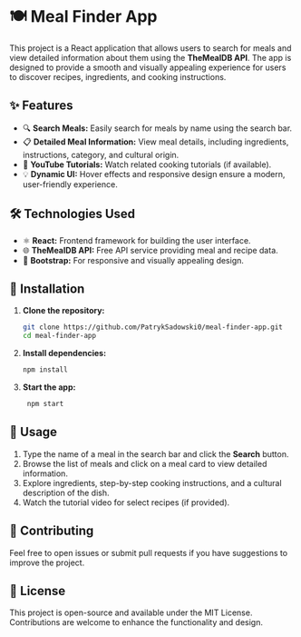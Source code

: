 # 🍽️ Meal Finder App

This project is a React application that allows users to search for meals and view detailed information about them using the **TheMealDB API**. The app is designed to provide a smooth and visually appealing experience for users to discover recipes, ingredients, and cooking instructions.

## ✨ Features

- 🔍 **Search Meals:** Easily search for meals by name using the search bar.
- 📋 **Detailed Meal Information:** View meal details, including ingredients, instructions, category, and cultural origin.
- 🎥 **YouTube Tutorials:** Watch related cooking tutorials (if available).
- 💡 **Dynamic UI:** Hover effects and responsive design ensure a modern, user-friendly experience.

## 🛠️ Technologies Used

- ⚛️ **React:** Frontend framework for building the user interface.
- 🌐 **TheMealDB API:** Free API service providing meal and recipe data.
- 🎨 **Bootstrap:** For responsive and visually appealing design.

## 🚀 Installation

1. **Clone the repository:**
   ```bash
   git clone https://github.com/PatrykSadowski0/meal-finder-app.git
   cd meal-finder-app

2. **Install dependencies:**
   ```bash
   npm install
   ```
3. **Start the app:**
   ```bash
    npm start
   ```
## 🎯 Usage

1. Type the name of a meal in the search bar and click the **Search** button.
2. Browse the list of meals and click on a meal card to view detailed information.
3. Explore ingredients, step-by-step cooking instructions, and a cultural description of the dish.
4. Watch the tutorial video for select recipes (if provided).


  ## 🤝 Contributing

  Feel free to open issues or submit pull requests if you have suggestions to improve the project.

## 📄 License

This project is open-source and available under the MIT License. Contributions are welcome to enhance the functionality and design.

